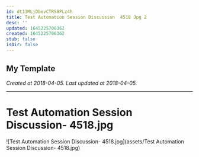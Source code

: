 ```yaml
---
id: dt13MLjDbevCTRS8PLz4h
title: Test Automation Session Discussion  4518 Jpg 2
desc: ''
updated: 1645225706362
created: 1645225706362
stub: false
isDir: false
---
```

My Template
---

_Created at 2018-04-05._
_Last updated at 2018-04-05._




---

# Test Automation Session Discussion- 4518.jpg


![Test Automation Session Discussion- 4518.jpg](assets/Test Automation Session Discussion- 4518.jpg)

